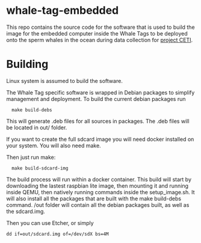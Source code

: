 # whale-tag-embedded

This repo contains the source code for the software
that is used to build the image for the embedded computer
inside the Whale Tags to be deployed onto the sperm whales
in the ocean during data collection for [project CETI](https://www.projectceti.org/).

# Building

Linux system is assumed to build the software.

The Whale Tag specific software is wrapped in Debian packages
to simplify management and deployment. To build the current 
debian packages run

```
  make build-debs
```

This will generate .deb files for all sources in packages.
The .deb files will be located in out/ folder.

If you want to create the full sdcard image you will need docker
installed on your system. You will also need make. 


Then just run make:

```
  make build-sdcard-img
```

The build process will run within a docker container. 
This build will start by downloading the lastest raspbian lite image, 
then mounting it and running inside QEMU, then natively running commands
inside the setup_image.sh. It will also install all the packages that 
are built with the make build-debs command.
/out folder will contain all the debian packages built, as well as
the sdcard.img.

Then you can use Etcher, or simply 
```
dd if=out/sdcard.img of=/dev/sdX bs=4M
```